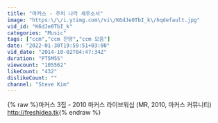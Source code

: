 ```yaml
---
title: "마커스 - 주의 나라 세우소서"
image: "https:\/\/i.ytimg.com\/vi\/K6dJe0TbI_k\/hqdefault.jpg"
vid_id: "K6dJe0TbI_k"
categories: "Music"
tags: ["ccm","ccm 찬양","ccm 모음"]
date: "2022-01-30T19:59:51+03:00"
vid_date: "2014-10-02T04:47:34Z"
duration: "PT5M5S"
viewcount: "105562"
likeCount: "432"
dislikeCount: ""
channel: "Steve Kim"
---
```

{% raw %}마커스 3집 - 2010 마커스 라이브워십 (MR, 2010, 마커스 커뮤니티)<br /><a rel="nofollow" target="blank" href="http://freshidea.tk">http://freshidea.tk</a>{% endraw %}
